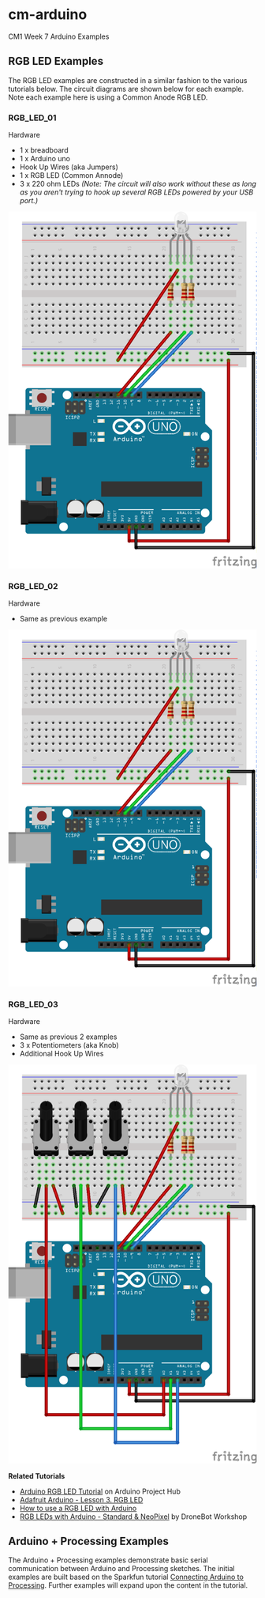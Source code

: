 # cm-arduino
CM1 Week 7 Arduino Examples

## RGB LED Examples

The RGB LED examples are constructed in a similar fashion to the various tutorials below. The circuit diagrams are shown below for each example. Note each example here is using a Common Anode RGB LED. 

### RGB_LED_01

Hardware

* 1 x breadboard
* 1 x Arduino uno
* Hook Up Wires (aka Jumpers)
* 1 x RGB LED (Common Annode)
* 3 x 220 ohm LEDs _(Note: The circuit will also work without these as long as you aren't trying to hook up several RGB LEDs powered by your USB port.)_

![RGB_LED_01][RGB_LED_01]

### RGB_LED_02

Hardware

* Same as previous example

![RGB_LED_02][RGB_LED_01]

### RGB_LED_03

Hardware

* Same as previous 2 examples
* 3 x Potentiometers (aka Knob)
* Additional Hook Up Wires

![RGB_LED_03][RGB_LED_03]

**Related Tutorials**

* [Arduino RGB LED Tutorial](https://create.arduino.cc/projecthub/muhammad-aqib/arduino-rgb-led-tutorial-fc003e) on Arduino Project Hub
* [Adafruit Arduino - Lesson 3. RGB LED](https://learn.adafruit.com/adafruit-arduino-lesson-3-rgb-leds/arduino-sketch)
* [How to use a RGB LED with Arduino](https://howtomechatronics.com/tutorials/arduino/how-to-use-a-rgb-led-with-arduino/)
* [RGB LEDs with Arduino - Standard & NeoPixel](https://www.youtube.com/watch?v=JpEFAXenTyY) by DroneBot Workshop

## Arduino + Processing Examples

The Arduino + Processing examples demonstrate basic serial communication between Arduino and Processing sketches. The initial examples are built based on the Sparkfun tutorial [Connecting Arduino to Processing](https://learn.sparkfun.com/tutorials/connecting-arduino-to-processing/all). Further examples will expand upon the content in the tutorial. 

<!-- 
## Servo Examples

**Wires**

Brown or Black = Ground
Red = +5 V
Orange or White = Control 
-->

 <!-- Image References -->

[RGB_LED_01]: imgs/RGB_LED_01.png "RGB_LED_01"
[RGB_LED_03]: imgs/RGB_LED_03.png "RGB_LED_03"